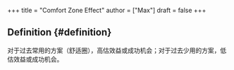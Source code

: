 +++
title = "Comfort Zone Effect"
author = ["Max"]
draft = false
+++

## Definition {#definition}

对于过去常用的方案（舒适圈），高估效益或成功机会；对于过去少用的方案，低估效益或成功机会。
